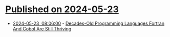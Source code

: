 # [Published on 2024-05-23](index.md)

* [2024-05-23, 08:06:00](https://soylentnews.org/article.pl?sid=24/05/21/1049253&from=rss) - [Decades-Old Programming Languages Fortran And Cobol Are Still Thriving](https://soylentnews.org/article.pl?sid=24/05/21/1049253&from=rss)
